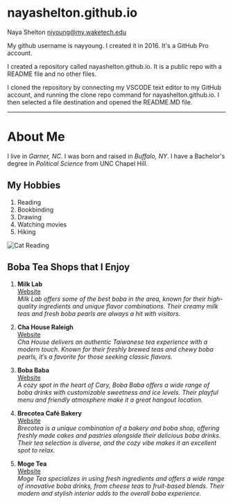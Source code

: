 # nayashelton.github.io

Naya Shelton njyoung@my.waketech.edu


My github username is nayyoung. I created it in 2016. It's a GitHub Pro account.


I created a repository called nayashelton.github.io. It is a public repo with a README file and no other files.


I cloned the repository by connecting my VSCODE text editor to my GitHub account, and running the clone repo command for nayashelton.github.io. I then selected a file destination and opened the README.MD file.

--------
# About Me
I live in *Garner, NC*. I was born and raised in *Buffalo, NY*. I have a Bachelor's degree in *Political Science* from UNC Chapel Hill.
## My Hobbies
1. Reading
2. Bookbinding
3. Drawing
4. Watching movies
5. Hiking

![Cat Reading](https://media.giphy.com/media/maJc7RZlCIjzq/giphy.gif)

## Boba Tea Shops that I Enjoy

1. **Milk Lab**  
   [Website](https://www.milklabtea.com/)  
   *Milk Lab offers some of the best boba in the area, known for their high-quality ingredients and unique flavor combinations. Their creamy milk teas and fresh boba pearls are always a hit with visitors.*

2. **Cha House Raleigh**  
   [Website](https://www.chahouseus.com/)  
   *Cha House delivers an authentic Taiwanese tea experience with a modern touch. Known for their freshly brewed teas and chewy boba pearls, it’s a favorite for those seeking classic flavors.*

3. **Boba Baba**  
   [Website](https://bobababa.com/)  
   *A cozy spot in the heart of Cary, Boba Baba offers a wide range of boba drinks with customizable sweetness and ice levels. Their playful menu and friendly atmosphere make it a great hangout location.*

4. **Brecotea Café Bakery**  
   [Website](http://brecotea.com/)  
   *Brecotea is a unique combination of a bakery and boba shop, offering freshly made cakes and pastries alongside their delicious boba drinks. Their tea selection is diverse, and the cozy vibe makes it an excellent spot to relax.*

5. **Moge Tea**  
   [Website](https://mogetea.com/)  
   *Moge Tea specializes in using fresh ingredients and offers a wide range of innovative boba drinks, from cheese teas to fruit-based blends. Their modern and stylish interior adds to the overall boba experience.*
